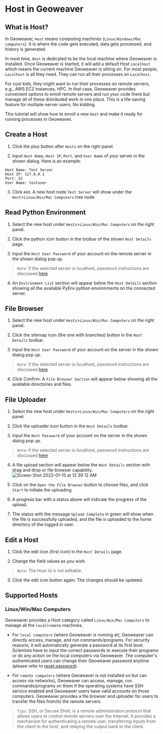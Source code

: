 
# Host in Geoweaver

## What is Host?

In Geoweaver, `Host` means computing machines (`Linux/Windows/Mac computers`). It is where the code gets executed, data gets processed, and history is generated.

In most time, `Host` is dedicated to be the local machine where Geoweaver is installed. Once Geoweaver is started, it will add a default Host `Localhost` which means the current machine Geoweaver is sitting on. For most people, `Localhost` is all they need. They can run all their processes on `Localhost`.

For cool kids, they might want to run their processes on remote servers, e.g., AWS EC2 instances, HPC. In that case, Geoweaver provides convenient options to enroll remote servers and run your code there but manage all of these distributed work in one place. This is a life-saving feature for multiple-server users. No kidding.

This tutorial will show how to enroll a new `Host` and make it ready for running processes in Geoweaver.

## Create a Host

1. Click the plus button after `Hosts` on the right panel.

2. Input `Host Name`, `Host IP`, `Port`, and `User Name` of your server in the shown dialog. Here is an example:

```
Host Name: Test Server
Host IP: 127.0.0.1
Port: 22
User Name: testuser
```

3. Click `Add`. A new host node `Test Server` will show under the `Host`>`Linux/Win/Mac Computers` tree node.

## Read Python Environment

1. Select the new host under `Hosts`>`Linux/Win/Mac Computers` on the right panel.

2. Click the python icon button in the toolbar of the shown `Host Details` page.

3. Input the `Host User Password` of your account on the remote server in the shown dialog pop up.

> `Note`: if the selected server is localhost, password instructions are discussed [here](#install.md)

4. An `Environment List` section will appear below the `Host Details` section showing all the available PyEnv python environments on the connected server.

## File Browser

1. Select the new host under `Hosts`>`Linux/Win/Mac Computers` on the right panel.

2. Click the sitemap icon (the one with branches) button in the `Host Details` toolbar.

3. Input the `Host User Password` of your account on the server in the shown dialog pop up.

> `Note`: if the selected server is localhost, password instructions are discussed [here](#install.md)

4. Click Confirm. A `File Browser Section` will appear below showing all the available directories and files.

## File Uploader

1. Select the new host under `Hosts`>`Linux/Win/Mac Computers` on the right panel.

2. Click the uploader icon button in the `Host Details` toolbar.

3. Input the `Host Password` of your account on the server in the shown dialog pop up.

> `Note`: if the selected server is localhost, password instructions are discussed [here](#install.md)

4. A file upload section will appear below the `Host Details` section with drag and drop or file browser capability.
![Screen Shot 2022-01-15 at 12 39 12 AM](https://user-images.githubusercontent.com/34227630/149588755-f1982927-a2b0-453f-8248-65fc5668428c.png)

5. Click on the `Open the File Browser` button to choose files, and click `Start` to initiate the uploading.

6. A progress bar with a status above will indicate the progress of the upload.

7. The status with the message `Upload Complete` in green will show when the file is successfully uploaded, and the file is uploaded to the home directory of the logged in user.

## Edit a Host

1. Click the edit icon (first icon) in the `Host Details` page.

2. Change the field values as you wish.

> `Note`: The Host Id is not editable.

3. Click the edit icon button again. The changes should be updated.

## Supported Hosts

### Linux/Win/Mac Computers

Geoweaver provides a Host category called `Linux/Win/Mac Computers` to manage all the `local`/`remote` machines.

* For `local computers` (where Geoweaver is running at), Geoweaver can directly access, manage, and run commands/programs. For security reasons, it will automatically generate a password at its first boot. Scientists have to input the correct passwords to execute their programs or do any action on the local computers via Geoweaver. The computer's authenticated users can change their Geoweaver password anytime (please refer to [reset password](install.md)).

* For `remote computers` (where Geoweaver is not installed on but can access via networks), Geoweaver can access, manage, run commands/programs on them if the operating systems have SSH service enabled and Geoweaver users have valid accounts on those computers. Geoweaver provides a file browser and uploader for users to transfer the files from/to the remote servers. 

> `Tips`: SSH, or Secure Shell, is a remote administration protocol that allows users to control remote servers over the Internet. It provides a mechanism for authenticating a remote user, transferring inputs from the client to the host, and relaying the output back to the client. 
